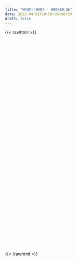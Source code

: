 ```yaml
---
title: "HK银行(HKD) - 000869.SH"
date: 2022-04-01T19:58:05+08:00
draft: false
---
```

{{< rawhtml >}}
    <div id="chart" style="height: 700px;"></div> 
    <script type="text/javascript">
        data = []
v = [14300919.9499999993,12960367.5,11882933.1699999999,9809319.3800000008,9168398.1099999994,10346099.8499999996,12345996.7699999996,11145368.6799999997,11718779.4600000009,11135289.9100000001,12328692.0899999999,10723629.3900000006,10850730.0500000007,11314886.6300000008,10884888.5399999991,11317543.0600000005,11600449.9199999999,11470625.7599999998,10817168.9000000004,18151271.620000001,11094650.0899999999,12602799.5800000001,11004309.6799999997,11504912.0,11055841.5299999993,11715319.3300000001,11845816.1500000004,10266817.1899999995,8245281.0499999998,9065994.2899999991,10464863.6099999994,9302133.4000000004,12493503.1500000004,8763133.6799999997,9368957.6099999994,12128051.3200000003,14929399.6500000004,25730537.7300000004,16155691.7799999993,13237223.6699999999,9505210.4100000001,8853981.3200000003,12440088.5299999993,16393193.9100000001,12783225.0500000007,8428038.9800000004,9598421.1099999994,10950061.5299999993,8667661.0999999996,13544886.5800000001,10465786.5700000003,8677782.7400000002,18173441.2399999984,9972247.3200000003,8065424.2400000002,10174381.1099999994,8345012.3700000001,10103015.7400000002,8219707.8600000003,11692675.3399999999,9934079.7599999998,11763930.2799999993,7962040.3300000001,7700778.6799999997,9655397.4299999997,12676575.6600000001,11142270.9399999995,10342584.6600000001,9249255.7799999993,10590594.9499999993,12059803.1300000008,8847007.5299999993,8906530.8599999994,9195373.4299999997,7679921.0099999998,7730380.0499999998,5072140.6299999999,11196548.5899999999,21387290.5700000003,15746082.1699999999,15312523.0199999996,12303739.8900000006,8622896.4700000007,8572229.8000000007,7146360.1299999999,8201821.8899999997,7734102.7000000002,8659561.9600000009,8271546.7999999998,14906543.0899999999,7836754.6100000003,6124371.4299999997,7837384.1699999999,10707333.8900000006,7752242.6799999997,9628481.6899999995,10051711.7400000002,8796339.4700000007,9123756.6199999992,7198652.9800000004,6274559.7699999996,5781365.8300000001,8786430.9600000009,13625477.9000000004,10324922.4399999995,9664281.3499999996,12395210.2200000007,11313246.2300000004,11201032.4100000001,10199357.6300000008,9422684.6699999999,12032902.9600000009,11553661.8599999994,12180161.0199999996,9967008.3699999992,12062857.3800000008,17746164.6900000013,16168161.1199999992,11735671.8499999996,13952653.7599999998,9855443.5899999999,8499368.2699999996,10390855.9700000007,11498701.8900000006,7417441.6900000004,7064284.7999999998,6466474.0499999998,6497472.1600000001,8673418.1799999997,11039071.5199999996,9716597.3399999999,8786859.5299999993,0.0,11233770.1400000006,8242159.1299999999,8065044.8600000003,7395110.7699999996,10005696.1899999995,7446487.6200000001,7029578.71,7633989.9400000004,7708070.2400000002,8813088.6899999995,11589483.4700000007,9552885.9499999993,10704773.1199999992,7035464.9199999999,8557202.4299999997,10785835.5700000003,9435426.8399999999,5726136.71,9574509.9700000007,10673881.0299999993,7397569.9900000002,5247746.71,7462720.25,6124359.7800000003,7015846.29,7661513.21,6004554.1799999997,7243324.2800000003,5905685.96,4862829.5199999996,8141745.3300000001,7302117.0999999996,18362553.6499999985,11703173.2799999993,14757612.0399999991,14781650.6199999992,12787381.1099999994,10771519.8800000008,10342801.9399999995,9101644.7300000004,7019361.75,7941240.0700000003,8397737.6199999992,7677349.0700000003,6897506.6799999997,12074651.5600000005,8872121.0899999999,8073545.4000000004,6115176.1399999997,7145800.2400000002,3193269.6299999999,7845790.0499999998,4219726.5700000003,5546125.8200000003,3194369.1099999999,3040873.3799999999,8898114.1600000001,15014445.5700000003,8855170.5099999998,14454283.0899999999,16122997.0500000007,14359044.4299999997,11916711.5299999993,11134174.6300000008,10625108.1699999999,7966887.6200000001,7886761.4500000002,7900034.9500000002,10757626.9800000004,9801338.4399999995,9453868.9600000009,10672280.3599999994,10334864.1199999992,8073449.5599999996,9163621.5700000003,5504670.9000000004,9688538.2799999993,13809617.25,11450255.6999999993,13370754.5299999993,10890707.5899999999,14232107.2100000009,9407408.1300000008,17958774.2600000016,10752203.6999999993,8870634.3599999994,8558755.2599999998,8170902.9000000004,9956555.8499999996,6753859.71,15096487.0899999999,11949330.6500000004,15935977.4199999999,10000144.0500000007,9566744.0,8187491.3899999997,9314532.5500000007,13207034.7599999998,14464318.9700000007,16102726.1199999992,11496535.6699999999,12321250.8100000005,18491227.7600000016,27171450.1999999993,22461190.8399999999,19823686.4899999984,23073191.1400000006,10116266.5,8834534.1099999994,9537323.9199999999,8045871.46,10984536.1899999995,8023936.7400000002,7403079.6699999999,13945627.0099999998,12080672.5899999999,5604079.0]
histogram = [0.0,-0.1875154416,-0.8354205717,-0.0222866723,-0.0720151315,-0.6752929446,0.3346326849,1.6150641251,0.709037926,0.6519063454,2.7117856822,5.2917201573,4.4895713274,3.1179313132,3.0702099618,0.4767523447,-1.1059262416,-0.6620909426,1.1314195645,-1.5157907922,-5.4733432767,-7.1839848432,-4.7439500716,-1.7513830076,2.54862456,5.5487979165,4.9911729979,3.9686128645,1.1665160613,2.6670552153,3.6097893151,5.5754278855,3.3984148649,1.2777165954,0.3744334829,3.4668168008,6.7159277203,4.9532155323,7.1493159033,6.2327303011,4.6610620685,2.705760295,-1.3935292694,-3.3099790691,-5.6295749434,-6.3077506251,-7.7301397671,-9.4945068272,-10.3124911596,-12.9612479573,-12.5424322732,-11.6145966369,-12.349966781,-14.7874007644,-14.5361965106,-12.6972105728,-11.2090711372,-7.4632408161,-8.2810332029,-10.1049930804,-10.8926023932,-11.6467119408,-12.0323563787,-10.4525597143,-11.5052892274,-14.8680664462,-16.581704922,-15.8783557188,-12.6708585139,-12.2515925949,-7.6236445727,-4.2071590724,-3.3710154548,-4.2624084877,-4.4627157787,-1.7277762034,-0.3085037412,-0.9350241427,-0.4937201434,1.8734410374,2.3047512249,1.8651848115,3.8820755546,6.050089159,7.1425772587,7.2014878829,6.5990819533,9.1353294758,10.9925221308,15.3807979954,17.246749848,17.7522158984,17.9948344714,16.0030240578,16.3024597845,13.2392352426,9.6385359551,8.7145801264,6.7768981556,5.4289166932,2.7066143118,1.7968048938,-0.3391114719,-0.9233337584,0.6210071873,1.2825320417,2.4277108475,3.5487465495,5.0960388415,5.4901113058,4.8951092845,7.5537424852,9.2056004836,6.0115710401,3.3289400231,-0.4624551176,-3.5071434566,-12.6691903237,-17.8488402152,-17.7948291245,-18.1764762807,-16.4701390654,-12.8866260432,-5.8542542782,-0.9654534352,-0.4272909273,1.102854284,2.2595828555,5.7561315616,8.7116746499,12.3639121871,14.0938413434,14.5921547352,15.6093246559,14.4782965425,14.8884907442,14.297432249,13.7919186461,13.3047429113,12.098993986,11.3849993717,9.8426590304,6.8099375925,3.7885170183,3.5297610451,0.772524369,-1.3294240429,-3.0104153947,-6.8504521982,-7.354180399,-8.6674265605,-10.026846969,-7.8934199737,-6.5161301064,-5.106980745,-3.1172449306,-2.4334168182,-2.6595001536,-2.1416314237,-2.6694555289,-3.0207401918,-2.5814000477,-2.4962050919,-5.9570796646,-9.3190722442,-12.9298373601,-11.9766143563,-7.4157012826,-2.1165740326,2.3572539485,5.7296633621,6.3041131496,7.828305261,8.0525078914,7.1158219163,4.3371730672,2.7440493692,0.8494820525,0.915917063,-0.246733926,-1.4140202272,-1.3618710998,-0.1139066242,1.2057295198,3.3250245764,4.0537769324,4.3183443909,3.8295246294,4.1684916358,6.2583305017,11.0141648935,11.9586835331,15.8960772857,20.4851900641,23.2036966842,23.7695641193,25.043716703,23.9718954743,21.3658510987,18.23339716,16.0139825684,14.9494260362,13.2514348384,11.1719467282,7.4944903648,5.3859195544,3.5746805642,0.644511128,-1.7672028934,1.1015823773,4.7280430025,7.1431880381,9.0720021085,9.2071347176,10.0804499214,7.380973134,-0.9020323247,-3.7206449099,-6.2081642197,-8.1233061868,-8.2910098847,-14.0805389524,-17.0768770667,-23.5618848883,-30.0616571653,-31.7307627884,-31.9583460824,-35.0394965506,-32.5035917836,-31.5729447446,-36.1224148848,-38.325968663,-38.3214059623,-33.0437854939,-28.5212360209,-24.6694045549,-26.773666926,-24.7682151178,-13.1368254796,-3.4808939223,1.3163780245,7.1409734454,11.6326323131,14.3759508084,16.1660397228,17.701670701,18.2906844355,20.5955123186,22.7872706569,23.6892543233]
fast = [0.0,-0.234394302,-1.091154575,-0.2835923437,-0.3513245858,-1.123425635,-0.0298418343,1.6543556372,0.9255889196,1.0314339253,3.7692596827,7.6721241971,7.992368199,7.4002110131,8.1200421522,5.6457726212,3.7866124745,4.0649250379,6.1412904361,3.1151323814,-2.2107559223,-5.7173936996,-4.4633464459,-1.9086251338,3.0285385738,7.4159114094,8.1060797403,8.0756728231,5.5652050352,7.732507993,9.5776894216,12.9371849634,11.609775659,9.8085065383,8.9988317966,12.9579193147,17.8860121643,17.3616038594,21.3450332062,21.9866301792,21.5802274637,20.301365764,15.8536938823,13.1097493153,9.3827597051,7.1276463672,3.7727222834,-0.3652714835,-3.7613786059,-9.6504473928,-12.367239777,-14.3430532999,-18.1659151393,-24.3001993138,-27.6830441877,-29.018360893,-30.3324892417,-28.4524691247,-31.3405198122,-35.6907279598,-39.2014878708,-42.8672754037,-46.2610089363,-47.2943522004,-51.2234040204,-58.3031978507,-64.1622625571,-67.4285022836,-67.3887197071,-70.0323519369,-67.3103150578,-64.9456193256,-64.9522295717,-66.9092247266,-68.2252109622,-65.9222154378,-64.5800689108,-65.440345348,-65.1224713846,-62.2869499444,-61.2794519507,-61.2527221612,-58.2653125295,-54.5847766353,-51.706644221,-49.8473616261,-48.7999970673,-43.9799171758,-39.3745939882,-31.1411186248,-24.9634793101,-20.0199592851,-15.2786320942,-13.2696864934,-8.8946358205,-8.6480515518,-9.8391168506,-8.5844276477,-8.8278850796,-8.8186373687,-10.8642861721,-11.3248943666,-13.5455886003,-14.3606443264,-12.6610515838,-11.6788937191,-9.9267872014,-7.918564862,-5.0972628597,-3.3306625689,-2.7018872691,1.845181553,5.7984396722,4.1073029887,2.2569069775,-1.6501019426,-5.5715761457,-17.9009205937,-27.5427805391,-31.9374767295,-36.8632429558,-39.2744405069,-38.9125839955,-33.3437758,-28.6963383158,-28.2649985397,-26.4591397574,-24.737515472,-19.8019338755,-14.6684721247,-7.9252565408,-2.6718670486,1.474485027,6.3939861116,8.8825321339,13.0148490216,15.9981485886,18.9406146473,21.7796246403,23.5986242115,25.7308794401,26.6492038564,25.3189668167,23.244675497,23.8683597851,21.3042542012,18.8699497786,16.4363545781,10.8837047251,8.5414314245,5.0613286229,1.1951964722,1.355268474,1.1035258148,1.2359299899,2.4463545716,2.5218284795,1.6308701057,1.6133309796,0.4181429922,-0.6883267186,-0.8943365865,-1.4331929036,-6.3833373924,-12.0750980331,-18.9183224891,-20.9592530743,-18.2522653212,-13.4822815794,-8.4191401112,-3.6143148571,-1.4638367821,2.0174316445,4.2547612477,5.0970307517,3.4026751693,2.4955638137,0.8133670101,1.1087812864,-0.1155531841,-1.6363445422,-1.9246631897,-0.7051753701,0.9158931538,3.8664443545,5.6086409436,6.9527944998,7.4213558957,8.802445811,12.4568673024,19.9662429176,23.9004324404,31.8118455144,41.5222558088,50.0416866,56.5499450649,64.0850268244,69.0061794642,71.7415978633,73.1674932146,74.9515742651,77.6243742419,79.2392417537,79.9527403256,78.1489065534,77.3868156316,76.4692467825,73.7002051283,70.8466903835,73.9908712486,78.7993426244,83.0002846695,87.1970992671,89.6340155555,93.0274432396,92.1732097358,83.6646961959,79.9159223833,75.8763620186,71.9303935047,69.6899373356,60.3802735298,53.1147161489,40.7392371052,26.7240505369,17.1222542167,8.905084402,-2.9359402038,-8.5259333826,-15.4885225298,-29.0685963912,-40.8536423351,-50.429431125,-53.4127570301,-56.0205165623,-58.336036235,-67.1337153377,-71.3203173089,-62.9731340406,-54.1874259639,-49.061059511,-41.4512207287,-34.0514037827,-27.7140975853,-21.8824987403,-15.9214500868,-10.7597652434,-3.3060592807,4.5825167218,11.4068139691]
slow = [0.0,-0.0468788604,-0.2557340033,-0.2613056714,-0.2793094543,-0.4481326904,-0.3644745192,0.0392915121,0.2165509936,0.3795275799,1.0574740005,2.3804040398,3.5027968716,4.2822796999,5.0498321904,5.1690202765,4.8925387161,4.7270159805,5.0098708716,4.6309231736,3.2625873544,1.4665911436,0.2806036257,-0.1572421262,0.4799140138,1.8671134929,3.1149067424,4.1070599586,4.3986889739,5.0654527777,5.9679001065,7.3617570779,8.2113607941,8.5307899429,8.6243983137,9.4911025139,11.1700844439,12.408388327,14.1957173029,15.7538998781,16.9191653953,17.595605469,17.2472231517,16.4197283844,15.0123346485,13.4353969923,11.5028620505,9.1292353437,6.5511125538,3.3108005645,0.1751924962,-2.7284566631,-5.8159483583,-9.5127985494,-13.1468476771,-16.3211503202,-19.1234181045,-20.9892283086,-23.0594866093,-25.5857348794,-28.3088854777,-31.2205634629,-34.2286525576,-36.8417924861,-39.718114793,-43.4351314045,-47.580557635,-51.5501465648,-54.7178611932,-57.780759342,-59.6866704851,-60.7384602532,-61.5812141169,-62.6468162389,-63.7624951835,-64.1944392344,-64.2715651697,-64.5053212053,-64.6287512412,-64.1603909818,-63.5842031756,-63.1179069727,-62.1473880841,-60.6348657943,-58.8492214797,-57.0488495089,-55.3990790206,-53.1152466517,-50.367116119,-46.5219166201,-42.2102291581,-37.7721751835,-33.2734665657,-29.2727105512,-25.1970956051,-21.8872867944,-19.4776528057,-17.2990077741,-15.6047832352,-14.2475540619,-13.5709004839,-13.1216992605,-13.2064771284,-13.437310568,-13.2820587712,-12.9614257608,-12.3544980489,-11.4673114115,-10.1933017011,-8.8207738747,-7.5969965536,-5.7085609323,-3.4071608114,-1.9042680514,-1.0720330456,-1.187646825,-2.0644326891,-5.23173027,-9.6939403239,-14.142647605,-18.6867666752,-22.8043014415,-26.0259579523,-27.4895215218,-27.7308848806,-27.8377076124,-27.5619940414,-26.9970983276,-25.5580654372,-23.3801467747,-20.2891687279,-16.765708392,-13.1176697082,-9.2153385442,-5.5957644086,-1.8736417226,1.7007163397,5.1486960012,8.474881729,11.4996302255,14.3458800684,16.806544826,18.5090292242,19.4561584787,20.33859874,20.5317298322,20.1993738215,19.4467699728,17.7341569233,15.8956118235,13.7287551834,11.2220434412,9.2486884477,7.6196559211,6.3429107349,5.5635995022,4.9552452977,4.2903702593,3.7549624033,3.0875985211,2.3324134732,1.6870634612,1.0630121883,-0.4262577279,-2.7560257889,-5.9884851289,-8.982638718,-10.8365640387,-11.3657075468,-10.7763940597,-9.3439782192,-7.7679499318,-5.8108736165,-3.7977466437,-2.0187911646,-0.9344978978,-0.2484855555,-0.0361150424,0.1928642234,0.1311807419,-0.2223243149,-0.5627920899,-0.5912687459,-0.289836366,0.5414197781,1.5548640112,2.6344501089,3.5918312663,4.6339541752,6.1985368007,8.952078024,11.9417489073,15.9157682287,21.0370657447,26.8379899158,32.7803809456,39.0413101214,45.0342839899,50.3757467646,54.9340960546,58.9375916967,62.6749482058,65.9878069153,68.7807935974,70.6544161886,72.0008960772,72.8945662182,73.0556940003,72.6138932769,72.8892888712,74.0712996219,75.8570966314,78.1250971585,80.4268808379,82.9469933183,84.7922366018,84.5667285206,83.6365672931,82.0845262382,80.0536996915,77.9809472203,74.4608124822,70.1915932156,64.3011219935,56.7857077022,48.8530170051,40.8634304845,32.1035563468,23.9776584009,16.0844222148,7.0538184936,-2.5276736722,-12.1080251627,-20.3689715362,-27.4992805414,-33.6666316801,-40.3600484117,-46.5521021911,-49.836308561,-50.7065320416,-50.3774375355,-48.5921941741,-45.6840360958,-42.0900483937,-38.048538463,-33.6231207878,-29.0504496789,-23.9015715993,-18.2047539351,-12.2824403542]
data.push(['2021-03-31', 3122.9244, 3083.9465, 3071.1836, 3122.9244])
data.push(['2021-04-01', 3094.4246, 3081.0082, 3059.0817, 3099.2869])
data.push(['2021-04-07', 3085.5782, 3072.5367, 3058.7171, 3086.5085])
data.push(['2021-04-08', 3072.3315, 3090.9188, 3065.8314, 3093.2043])
data.push(['2021-04-09', 3085.9191, 3082.0978, 3066.7741, 3087.1202])
data.push(['2021-04-12', 3082.68, 3073.034, 3057.1785, 3082.68])
data.push(['2021-04-13', 3081.1227, 3094.1655, 3081.1227, 3117.1713])
data.push(['2021-04-14', 3101.8573, 3104.5333, 3076.3575, 3105.9225])
data.push(['2021-04-15', 3097.5017, 3079.0928, 3054.0618, 3097.5017])
data.push(['2021-04-16', 3077.5071, 3087.7094, 3056.2249, 3090.5007])
data.push(['2021-04-19', 3096.4742, 3121.1378, 3076.1754, 3126.5813])
data.push(['2021-04-20', 3121.0063, 3143.7121, 3110.4674, 3143.7824])
data.push(['2021-04-21', 3113.8706, 3110.4909, 3097.5361, 3124.8514])
data.push(['2021-04-22', 3116.1215, 3101.0643, 3085.1612, 3127.3472])
data.push(['2021-04-23', 3088.7564, 3116.9609, 3072.1785, 3116.9609])
data.push(['2021-04-26', 3115.9765, 3080.0344, 3073.8458, 3123.1012])
data.push(['2021-04-27', 3078.4686, 3081.8359, 3067.7321, 3093.5751])
data.push(['2021-04-28', 3097.53, 3104.1253, 3080.0389, 3104.1253])
data.push(['2021-04-29', 3119.314, 3128.0013, 3101.0916, 3146.4986])
data.push(['2021-04-30', 3126.8961, 3070.5507, 3070.1517, 3128.2705])
data.push(['2021-05-03', 3069.9444, 3033.9531, 3028.3406, 3077.6129])
data.push(['2021-05-04', 3031.9456, 3041.9869, 3020.4097, 3044.3365])
data.push(['2021-05-05', 3044.2976, 3091.3307, 3042.1788, 3106.9026])
data.push(['2021-05-06', 3117.9898, 3110.4018, 3094.4805, 3131.6691])
data.push(['2021-05-07', 3120.4411, 3146.929, 3116.9011, 3154.0078])
data.push(['2021-05-10', 3166.275, 3153.8705, 3128.6226, 3166.275])
data.push(['2021-05-11', 3147.7319, 3120.4914, 3113.4347, 3147.7319])
data.push(['2021-05-12', 3115.0919, 3114.4898, 3092.0846, 3125.7849])
data.push(['2021-05-13', 3092.2724, 3084.4716, 3083.5315, 3116.4158])
data.push(['2021-05-14', 3122.8358, 3137.0917, 3104.8999, 3137.4755])
data.push(['2021-05-17', 3133.6036, 3140.041, 3122.881, 3145.3297])
data.push(['2021-05-18', 3154.0111, 3165.4006, 3149.0043, 3171.2506])
data.push(['2021-05-20', 3131.8582, 3117.6137, 3100.739, 3131.8582])
data.push(['2021-05-21', 3133.7914, 3109.7291, 3098.3397, 3135.2901])
data.push(['2021-05-24', 3108.6209, 3118.6715, 3102.3044, 3125.793])
data.push(['2021-05-25', 3120.2702, 3177.5392, 3117.9424, 3178.5949])
data.push(['2021-05-26', 3172.2432, 3202.2836, 3171.818, 3206.9467])
data.push(['2021-05-27', 3153.6797, 3149.864, 3145.4309, 3192.0766])
data.push(['2021-05-28', 3171.3098, 3207.4298, 3166.0818, 3218.4222])
data.push(['2021-05-31', 3211.1161, 3179.399, 3159.8242, 3212.8735])
data.push(['2021-06-01', 3170.52, 3171.144, 3139.8822, 3173.3803])
data.push(['2021-06-02', 3166.4397, 3162.1869, 3151.5765, 3172.8303])
data.push(['2021-06-03', 3161.559, 3121.8926, 3115.7378, 3176.9063])
data.push(['2021-06-04', 3120.5771, 3133.4426, 3109.668, 3148.4705])
data.push(['2021-06-07', 3138.1921, 3115.5444, 3107.8412, 3140.9371])
data.push(['2021-06-08', 3130.9309, 3125.2197, 3106.2079, 3131.6153])
data.push(['2021-06-09', 3117.0755, 3106.33, 3095.0947, 3123.0174])
data.push(['2021-06-10', 3104.6684, 3087.9464, 3082.2188, 3117.5474])
data.push(['2021-06-11', 3093.5855, 3085.9626, 3074.1685, 3101.0323])
data.push(['2021-06-15', 3076.7991, 3044.9562, 3036.9073, 3082.7298])
data.push(['2021-06-16', 3042.491, 3067.3597, 3041.6289, 3084.286])
data.push(['2021-06-17', 3051.5374, 3067.5075, 3050.0379, 3067.9935])
data.push(['2021-06-18', 3045.0352, 3036.9415, 3023.5624, 3056.3099])
data.push(['2021-06-21', 3003.526, 2994.9947, 2983.8384, 3010.5525])
data.push(['2021-06-22', 3000.9645, 3009.3643, 2999.5961, 3022.8444])
data.push(['2021-06-23', 3011.8012, 3021.8948, 2995.9088, 3028.2969])
data.push(['2021-06-24', 3015.8286, 3014.3905, 3006.3524, 3028.1756])
data.push(['2021-06-25', 3004.3337, 3046.5313, 3004.3337, 3051.6505])
data.push(['2021-06-28', 3011.7961, 2987.7984, 2978.5726, 3030.4539])
data.push(['2021-06-29', 2982.4626, 2957.153, 2947.6539, 2984.1563])
data.push(['2021-06-30', 2959.9555, 2950.7697, 2950.0938, 2973.6325])
data.push(['2021-07-02', 2955.4119, 2933.6969, 2929.3471, 2959.6155])
data.push(['2021-07-05', 2901.4464, 2921.0334, 2901.4464, 2934.6196])
data.push(['2021-07-06', 2926.5508, 2934.8023, 2918.0292, 2945.1199])
data.push(['2021-07-07', 2894.686, 2888.9414, 2869.4181, 2902.2877])
data.push(['2021-07-08', 2893.2049, 2831.4624, 2828.2511, 2893.2049])
data.push(['2021-07-09', 2827.0664, 2819.2195, 2809.9412, 2838.9704])
data.push(['2021-07-12', 2861.2908, 2826.6532, 2818.784, 2863.244])
data.push(['2021-07-13', 2842.6081, 2849.5984, 2826.6217, 2857.995])
data.push(['2021-07-14', 2836.3039, 2806.4409, 2793.0328, 2838.1957])
data.push(['2021-07-15', 2804.6291, 2856.5232, 2804.6291, 2883.6586])
data.push(['2021-07-16', 2855.4273, 2849.8163, 2840.7766, 2867.0355])
data.push(['2021-07-19', 2834.3811, 2817.2308, 2787.982, 2835.874])
data.push(['2021-07-20', 2805.9989, 2783.4845, 2774.4974, 2813.9984])
data.push(['2021-07-21', 2785.0716, 2776.6497, 2757.2742, 2796.8081])
data.push(['2021-07-22', 2794.1914, 2808.6978, 2789.1912, 2827.6603])
data.push(['2021-07-23', 2813.7359, 2793.4864, 2790.0887, 2813.7359])
data.push(['2021-07-26', 2787.477, 2760.2947, 2756.6232, 2788.3075])
data.push(['2021-07-27', 2772.0427, 2763.38, 2736.9886, 2814.8097])
data.push(['2021-07-28', 2806.9114, 2786.5001, 2764.3389, 2808.3605])
data.push(['2021-07-29', 2790.5636, 2762.3828, 2747.5813, 2790.5636])
data.push(['2021-07-30', 2749.1138, 2744.0686, 2728.4615, 2769.854])
data.push(['2021-08-02', 2743.6554, 2772.505, 2733.2787, 2809.9587])
data.push(['2021-08-03', 2771.2455, 2780.9789, 2741.4969, 2780.9789])
data.push(['2021-08-04', 2780.3529, 2773.1124, 2766.2024, 2805.3524])
data.push(['2021-08-05', 2768.5849, 2760.7658, 2748.8235, 2770.6142])
data.push(['2021-08-06', 2750.3619, 2748.5134, 2732.8668, 2759.1919])
data.push(['2021-08-09', 2752.16, 2791.6785, 2752.16, 2811.044])
data.push(['2021-08-10', 2797.0525, 2795.7866, 2769.386, 2798.8651])
data.push(['2021-08-11', 2788.917, 2848.1433, 2788.917, 2848.1433])
data.push(['2021-08-12', 2845.2457, 2840.2712, 2830.1402, 2857.2325])
data.push(['2021-08-13', 2828.7604, 2838.0023, 2817.9096, 2843.989])
data.push(['2021-08-16', 2855.2689, 2846.0258, 2828.2523, 2857.2758])
data.push(['2021-08-17', 2847.5372, 2822.4601, 2808.4283, 2855.5662])
data.push(['2021-08-18', 2833.2118, 2855.6781, 2828.5854, 2872.7107])
data.push(['2021-08-19', 2848.4449, 2814.5293, 2796.7447, 2848.6117])
data.push(['2021-08-20', 2820.7667, 2795.9412, 2789.3876, 2840.7466])
data.push(['2021-08-23', 2831.512, 2821.962, 2812.14, 2843.8475])
data.push(['2021-08-24', 2832.4203, 2805.3609, 2795.8952, 2834.5624])
data.push(['2021-08-25', 2804.3215, 2806.6068, 2782.3186, 2809.2282])
data.push(['2021-08-26', 2802.4569, 2779.6125, 2764.2657, 2808.0447])
data.push(['2021-08-27', 2774.8306, 2792.3776, 2774.3488, 2799.5638])
data.push(['2021-08-30', 2785.9626, 2767.4456, 2754.3586, 2793.1962])
data.push(['2021-08-31', 2763.8265, 2777.1036, 2736.1921, 2778.8868])
data.push(['2021-09-01', 2771.0597, 2804.3627, 2759.8589, 2811.3918])
data.push(['2021-09-02', 2805.6728, 2798.1736, 2782.4245, 2807.3795])
data.push(['2021-09-03', 2800.4499, 2808.8229, 2793.3277, 2819.6342])
data.push(['2021-09-06', 2802.2297, 2815.3711, 2802.2297, 2831.6438])
data.push(['2021-09-07', 2809.0103, 2829.8833, 2799.2072, 2839.7037])
data.push(['2021-09-08', 2826.0488, 2823.5915, 2814.8754, 2845.8887])
data.push(['2021-09-09', 2825.8799, 2813.6473, 2801.8487, 2835.5883])
data.push(['2021-09-10', 2812.6617, 2864.0866, 2811.4299, 2864.0866])
data.push(['2021-09-13', 2837.0846, 2869.2484, 2833.5601, 2879.6001])
data.push(['2021-09-14', 2868.359, 2810.0505, 2803.8427, 2895.4984])
data.push(['2021-09-15', 2822.5949, 2804.0506, 2791.8022, 2837.228])
data.push(['2021-09-16', 2812.3068, 2773.5694, 2746.2471, 2812.3068])
data.push(['2021-09-17', 2765.517, 2762.5476, 2735.0087, 2765.517])
data.push(['2021-09-20', 2729.3722, 2645.709, 2630.8127, 2733.9523])
data.push(['2021-09-21', 2628.8756, 2643.3759, 2612.5865, 2661.2106])
data.push(['2021-09-23', 2676.3932, 2679.0474, 2676.2671, 2735.293])
data.push(['2021-09-24', 2681.3457, 2655.8991, 2647.7711, 2707.1676])
data.push(['2021-09-27', 2665.1777, 2668.7849, 2665.1777, 2708.7623])
data.push(['2021-09-28', 2683.208, 2691.3918, 2675.2823, 2714.8538])
data.push(['2021-09-29', 2683.5812, 2752.0879, 2671.0739, 2760.2163])
data.push(['2021-09-30', 2742.5879, 2750.8898, 2716.0617, 2751.4713])
data.push(['2021-10-04', 2722.7479, 2706.553, 2683.9741, 2725.4219])
data.push(['2021-10-05', 2691.0812, 2720.9165, 2683.241, 2729.6012])
data.push(['2021-10-06', 2731.2491, 2720.9823, 2696.6076, 2731.2491])
data.push(['2021-10-07', 2750.9816, 2762.4106, 2744.8155, 2779.1007])
data.push(['2021-10-08', 2775.0351, 2775.4589, 2753.5779, 2784.2938])
data.push(['2021-10-11', 2788.8645, 2807.4765, 2788.6558, 2830.0233])
data.push(['2021-10-12', 2789.2722, 2805.9713, 2783.9782, 2815.5267])
data.push(['2021-10-13', 2805.9713, 2805.9713, 2805.9713, 2805.9713])
data.push(['2021-10-15', 2814.4268, 2827.1283, 2787.15, 2831.1235])
data.push(['2021-10-18', 2833.28, 2810.9209, 2794.1082, 2833.8349])
data.push(['2021-10-19', 2812.1307, 2839.5503, 2812.1307, 2851.6973])
data.push(['2021-10-20', 2842.9608, 2838.2221, 2816.8132, 2847.6854])
data.push(['2021-10-21', 2835.8825, 2848.0932, 2828.7835, 2865.8918])
data.push(['2021-10-22', 2852.5625, 2857.4888, 2847.6366, 2872.1154])
data.push(['2021-10-25', 2859.772, 2855.5195, 2840.9803, 2865.8646])
data.push(['2021-10-26', 2863.5497, 2867.7549, 2855.8778, 2874.696])
data.push(['2021-10-27', 2862.7867, 2862.0008, 2845.8516, 2867.3917])
data.push(['2021-10-28', 2857.854, 2840.1131, 2829.07, 2858.6643])
data.push(['2021-10-29', 2838.6936, 2830.7922, 2818.4112, 2844.4731])
data.push(['2021-11-01', 2832.8375, 2862.3037, 2816.0397, 2862.3037])
data.push(['2021-11-02', 2889.1666, 2827.4451, 2819.2545, 2889.499])
data.push(['2021-11-03', 2820.4107, 2825.156, 2813.9769, 2835.8472])
data.push(['2021-11-04', 2822.9192, 2821.2532, 2806.9608, 2829.0924])
data.push(['2021-11-05', 2795.8641, 2777.8962, 2766.5558, 2799.0747])
data.push(['2021-11-08', 2786.5131, 2804.6239, 2780.9694, 2811.2404])
data.push(['2021-11-09', 2812.0445, 2785.223, 2772.0855, 2814.4858])
data.push(['2021-11-10', 2780.1445, 2771.6609, 2739.5876, 2780.8411])
data.push(['2021-11-11', 2761.3918, 2811.8092, 2753.2632, 2815.4372])
data.push(['2021-11-12', 2831.6446, 2807.2749, 2787.9547, 2831.6446])
data.push(['2021-11-15', 2803.2166, 2811.5648, 2786.242, 2815.4376])
data.push(['2021-11-16', 2809.0533, 2825.6145, 2803.0388, 2826.4975])
data.push(['2021-11-17', 2808.6233, 2815.022, 2801.8033, 2820.7478])
data.push(['2021-11-18', 2793.9127, 2803.4722, 2790.3119, 2810.3132])
data.push(['2021-11-19', 2801.6155, 2812.2358, 2790.3115, 2820.6114])
data.push(['2021-11-22', 2804.3831, 2797.656, 2791.9316, 2809.7336])
data.push(['2021-11-23', 2796.0865, 2795.5838, 2785.649, 2820.5704])
data.push(['2021-11-24', 2811.1282, 2803.7701, 2795.6067, 2817.6123])
data.push(['2021-11-25', 2802.6822, 2798.9107, 2781.8004, 2805.6194])
data.push(['2021-11-26', 2782.3631, 2741.9447, 2737.5117, 2787.4398])
data.push(['2021-11-29', 2746.5575, 2718.3, 2714.0379, 2746.6497])
data.push(['2021-11-30', 2715.8738, 2686.6915, 2664.6305, 2731.5008])
data.push(['2021-12-01', 2706.2627, 2725.6146, 2695.8604, 2756.3476])
data.push(['2021-12-02', 2722.6569, 2776.5993, 2722.6569, 2783.2525])
data.push(['2021-12-03', 2782.7399, 2807.2005, 2761.512, 2815.3175])
data.push(['2021-12-06', 2799.1515, 2821.8965, 2790.0727, 2826.9883])
data.push(['2021-12-07', 2828.9879, 2831.1984, 2795.1069, 2837.0966])
data.push(['2021-12-08', 2832.4232, 2810.4496, 2798.535, 2833.9849])
data.push(['2021-12-09', 2822.2465, 2832.7599, 2818.7847, 2837.9195])
data.push(['2021-12-10', 2814.5626, 2826.9036, 2814.5626, 2836.6728])
data.push(['2021-12-13', 2839.5642, 2816.0961, 2804.8535, 2852.1247])
data.push(['2021-12-14', 2793.1666, 2787.312, 2772.9052, 2812.0986])
data.push(['2021-12-15', 2788.9531, 2793.0678, 2771.4522, 2804.2663])
data.push(['2021-12-16', 2781.8761, 2781.2459, 2769.2781, 2799.1026])
data.push(['2021-12-17', 2799.8723, 2801.5869, 2788.5388, 2813.9105])
data.push(['2021-12-20', 2786.42, 2783.496, 2774.4724, 2805.8543])
data.push(['2021-12-21', 2802.2773, 2776.44, 2775.6423, 2802.6148])
data.push(['2021-12-22', 2784.1772, 2787.5283, 2771.5385, 2792.2382])
data.push(['2021-12-23', 2798.5601, 2805.3722, 2793.3687, 2809.4168])
data.push(['2021-12-24', 2819.8187, 2813.6156, 2803.0416, 2819.8187])
data.push(['2021-12-28', 2814.5354, 2834.8125, 2813.4447, 2834.8125])
data.push(['2021-12-29', 2839.709, 2828.2259, 2816.9341, 2841.0906])
data.push(['2021-12-30', 2832.3871, 2828.7662, 2817.7881, 2837.4661])
data.push(['2021-12-31', 2830.3232, 2822.4317, 2820.0811, 2837.1116])
data.push(['2022-01-03', 2840.7206, 2836.2029, 2827.6165, 2848.2777])
data.push(['2022-01-04', 2848.4384, 2869.7069, 2832.4974, 2871.827])
data.push(['2022-01-05', 2895.7037, 2929.7302, 2892.8638, 2931.4238])
data.push(['2022-01-06', 2931.2232, 2908.1476, 2887.8329, 2931.2232])
data.push(['2022-01-07', 2914.7675, 2972.0978, 2907.3131, 2974.1771])
data.push(['2022-01-10', 2986.3032, 3020.6679, 2974.3554, 3025.1915])
data.push(['2022-01-11', 3014.0635, 3038.0267, 3001.3201, 3041.1447])
data.push(['2022-01-12', 3046.4643, 3043.0882, 3014.9016, 3046.7921])
data.push(['2022-01-13', 3046.147, 3081.704, 3044.2925, 3081.704])
data.push(['2022-01-14', 3084.3592, 3078.5439, 3066.2499, 3095.5952])
data.push(['2022-01-17', 3080.0392, 3074.3596, 3062.7452, 3087.3647])
data.push(['2022-01-18', 3074.3388, 3075.6173, 3054.826, 3088.8944])
data.push(['2022-01-19', 3087.3476, 3094.4302, 3074.2307, 3096.9322])
data.push(['2022-01-20', 3100.5021, 3121.1208, 3086.1423, 3121.1208])
data.push(['2022-01-21', 3117.7541, 3126.2028, 3090.9195, 3126.2028])
data.push(['2022-01-24', 3115.1226, 3130.6066, 3105.6802, 3141.4665])
data.push(['2022-01-25', 3088.8086, 3112.4085, 3079.2122, 3119.3833])
data.push(['2022-01-26', 3129.2543, 3131.7355, 3120.0203, 3138.1498])
data.push(['2022-01-27', 3120.6364, 3138.7732, 3099.3014, 3138.7732])
data.push(['2022-01-28', 3151.7746, 3123.9973, 3114.1826, 3153.6608])
data.push(['2022-01-31', 3122.0846, 3125.951, 3087.6286, 3139.4383])
data.push(['2022-02-04', 3173.9755, 3203.5121, 3159.7335, 3206.4476])
data.push(['2022-02-07', 3199.0604, 3243.4795, 3191.4345, 3243.8213])
data.push(['2022-02-08', 3255.061, 3260.1723, 3246.4656, 3281.475])
data.push(['2022-02-09', 3276.2189, 3283.3803, 3268.9135, 3291.1004])
data.push(['2022-02-10', 3285.4046, 3285.1668, 3248.4407, 3285.4046])
data.push(['2022-02-11', 3280.2054, 3316.5767, 3271.6449, 3316.5767])
data.push(['2022-02-14', 3318.6419, 3285.8296, 3278.7787, 3319.668])
data.push(['2022-02-15', 3265.5199, 3200.7267, 3169.7755, 3269.6162])
data.push(['2022-02-16', 3214.243, 3249.251, 3201.8768, 3250.514])
data.push(['2022-02-17', 3247.648, 3246.8471, 3227.2267, 3254.2817])
data.push(['2022-02-18', 3229.6808, 3247.8953, 3219.1114, 3260.6632])
data.push(['2022-02-21', 3245.5132, 3268.8404, 3214.4173, 3269.5443])
data.push(['2022-02-22', 3219.8799, 3184.0973, 3177.8359, 3229.426])
data.push(['2022-02-23', 3213.2333, 3193.0783, 3178.5732, 3213.2333])
data.push(['2022-02-24', 3164.6941, 3116.8888, 3090.1495, 3178.8474])
data.push(['2022-02-25', 3082.3134, 3068.5632, 3055.653, 3093.7333])
data.push(['2022-02-28', 3082.659, 3089.6647, 3040.4984, 3097.6499])
data.push(['2022-03-01', 3095.222, 3083.406, 3056.3567, 3106.8247])
data.push(['2022-03-02', 3050.0594, 3016.9468, 3005.4564, 3061.6059])
data.push(['2022-03-03', 3040.7785, 3062.7486, 3037.7786, 3070.1816])
data.push(['2022-03-04', 3012.8374, 3029.1513, 3003.9634, 3036.2919])
data.push(['2022-03-07', 2956.6256, 2925.0853, 2912.5582, 2959.5521])
data.push(['2022-03-08', 2924.9566, 2906.5744, 2880.9857, 2942.0015])
data.push(['2022-03-09', 2905.4976, 2896.4448, 2849.1484, 2935.9108])
data.push(['2022-03-10', 2938.5359, 2945.8904, 2902.5439, 2951.9978])
data.push(['2022-03-11', 2919.7113, 2934.8704, 2895.9379, 2954.8147])
data.push(['2022-03-14', 2940.6311, 2923.4527, 2899.0817, 2948.7421])
data.push(['2022-03-15', 2903.3584, 2827.5755, 2775.7065, 2903.3584])
data.push(['2022-03-16', 2856.2333, 2851.9087, 2784.9489, 2856.2333])
data.push(['2022-03-17', 2926.9867, 2987.4764, 2893.2102, 2987.4764])
data.push(['2022-03-18', 2974.4148, 3006.6341, 2949.1939, 3018.2555])
data.push(['2022-03-21', 3021.0874, 2976.8675, 2958.3356, 3021.0874])
data.push(['2022-03-22', 2988.1602, 3014.9053, 2988.1602, 3018.5626])
data.push(['2022-03-23', 3012.9543, 3027.0062, 3007.117, 3031.7055])
data.push(['2022-03-24', 3006.3941, 3028.9076, 2998.0474, 3032.5048])
data.push(['2022-03-25', 3022.8759, 3035.8103, 3021.3376, 3062.3704])
data.push(['2022-03-28', 3038.9839, 3050.1356, 3020.4136, 3054.415])
data.push(['2022-03-29', 3046.0394, 3054.0205, 3027.6679, 3054.0205])
data.push(['2022-03-30', 3076.4272, 3095.2258, 3074.8041, 3110.3908])
data.push(['2022-03-31', 3094.8237, 3120.4364, 3094.4503, 3133.4102])
data.push(['2022-04-01', 3119.0619, 3129.1614, 3097.0948, 3130.2296])
        a = []
a.push(null)
a.push(null)
a.push(null)
a.push(null)
a.push(null)
a.push(null)
a.push(null)
a.push(null)
a.push(3054.0618)
a.push(null)
a.push(null)
a.push(null)
a.push(null)
a.push(null)
a.push(null)
a.push(null)
a.push(null)
a.push(null)
a.push(null)
a.push(null)
a.push(null)
a.push(null)
a.push(null)
a.push(null)
a.push(null)
a.push(null)
a.push(null)
a.push(null)
a.push(null)
a.push(null)
a.push(null)
a.push(null)
a.push(null)
a.push(null)
a.push(null)
a.push(null)
a.push(null)
a.push(null)
a.push(3218.4222)
a.push(null)
a.push(null)
a.push(null)
a.push(null)
a.push(null)
a.push(null)
a.push(null)
a.push(null)
a.push(null)
a.push(null)
a.push(null)
a.push(null)
a.push(null)
a.push(null)
a.push(null)
a.push(null)
a.push(null)
a.push(null)
a.push(null)
a.push(null)
a.push(null)
a.push(null)
a.push(null)
a.push(null)
a.push(null)
a.push(null)
a.push(null)
a.push(null)
a.push(null)
a.push(null)
a.push(null)
a.push(null)
a.push(null)
a.push(null)
a.push(null)
a.push(null)
a.push(null)
a.push(null)
a.push(null)
a.push(null)
a.push(null)
a.push(null)
a.push(2728.4615)
a.push(null)
a.push(null)
a.push(null)
a.push(null)
a.push(null)
a.push(null)
a.push(null)
a.push(null)
a.push(null)
a.push(null)
a.push(null)
a.push(null)
a.push(2872.7107)
a.push(null)
a.push(null)
a.push(null)
a.push(null)
a.push(null)
a.push(null)
a.push(null)
a.push(null)
a.push(2736.1921)
a.push(null)
a.push(null)
a.push(null)
a.push(null)
a.push(null)
a.push(null)
a.push(null)
a.push(null)
a.push(null)
a.push(2895.4984)
a.push(null)
a.push(null)
a.push(null)
a.push(null)
a.push(2612.5865)
a.push(null)
a.push(null)
a.push(null)
a.push(null)
a.push(null)
a.push(null)
a.push(null)
a.push(null)
a.push(null)
a.push(null)
a.push(null)
a.push(null)
a.push(null)
a.push(null)
a.push(null)
a.push(null)
a.push(null)
a.push(null)
a.push(null)
a.push(null)
a.push(null)
a.push(null)
a.push(null)
a.push(null)
a.push(null)
a.push(null)
a.push(2889.499)
a.push(null)
a.push(null)
a.push(null)
a.push(null)
a.push(null)
a.push(2739.5876)
a.push(null)
a.push(null)
a.push(null)
a.push(2826.4975)
a.push(null)
a.push(null)
a.push(null)
a.push(null)
a.push(null)
a.push(null)
a.push(null)
a.push(null)
a.push(null)
a.push(2664.6305)
a.push(null)
a.push(null)
a.push(null)
a.push(null)
a.push(null)
a.push(null)
a.push(2837.9195)
a.push(null)
a.push(null)
a.push(null)
a.push(null)
a.push(2769.2781)
a.push(null)
a.push(null)
a.push(null)
a.push(null)
a.push(null)
a.push(null)
a.push(null)
a.push(null)
a.push(null)
a.push(null)
a.push(null)
a.push(null)
a.push(null)
a.push(null)
a.push(null)
a.push(null)
a.push(null)
a.push(null)
a.push(null)
a.push(null)
a.push(null)
a.push(null)
a.push(null)
a.push(null)
a.push(null)
a.push(null)
a.push(null)
a.push(null)
a.push(null)
a.push(null)
a.push(null)
a.push(null)
a.push(null)
a.push(null)
a.push(null)
a.push(null)
a.push(null)
a.push(3319.668)
a.push(null)
a.push(null)
a.push(null)
a.push(null)
a.push(null)
a.push(null)
a.push(null)
a.push(null)
a.push(null)
a.push(null)
a.push(null)
a.push(null)
a.push(null)
a.push(null)
a.push(null)
a.push(null)
a.push(null)
a.push(null)
a.push(null)
a.push(null)
a.push(2775.7065)
a.push(null)
a.push(null)
a.push(null)
a.push(null)
a.push(null)
a.push(null)
a.push(null)
a.push(3062.3704)
a.push(null)
a.push(null)
a.push(null)
a.push(null)
a.push(null)
        b = []
b.push([{ coord: ['2021-07-30', 2872.7107] }, { coord: ['2022-03-15', 2736.1921] }])
    </script>
{{< /rawhtml >}}